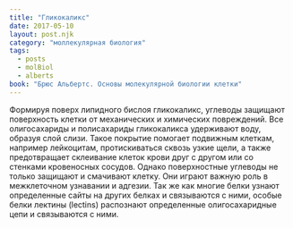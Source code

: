 ```yaml
---
title: "Гликокаликс"
date: 2017-05-10
layout: post.njk
category: "моллекулярная биология"
tags:
  - posts
  - molBiol
  - alberts
book: "Брюс Альбертс. Основы молекулярной биологии клетки"
---
```


Формируя поверх липидного бислоя гликокаликс, углеводы защищают поверхность клетки от механических и химических повреждений. Все олигосахариды и полисахариды гликокаликса удерживают воду, образуя слой слизи. Такое покрытие помогает подвижным клеткам, например лейкоцитам, протискиваться сквозь узкие щели, а также предотвращает склеивание клеток крови друг с другом или со стенками кровеносных сосудов. Однако поверхностные углеводы не только защищают и смачивают клетку. Они играют важную роль в межклеточном узнавании и адгезии. Так же как многие белки узнают определенные сайты на других белках и связываются с ними, особые белки лектины (lectins) распознают определенные олигосахаридные цепи и связываются с ними.
